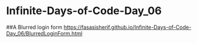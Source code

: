 # Infinite-Days-of-Code-Day_06
##A Blurred login form
https://fasasisherif.github.io/Infinite-Days-of-Code-Day_06/BlurredLoginForm.html

